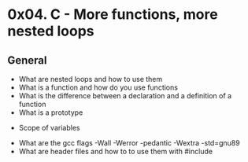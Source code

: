 # 0x04. C - More functions, more nested loops

## General

+ What are nested loops and how to use them
+ What is a function and how do you use functions
+ What is the difference between a declaration and a definition of a function
+ What is a prototype
- Scope of variables
+ What are the gcc flags -Wall -Werror -pedantic -Wextra -std=gnu89
+ What are header files and how to to use them with #include
